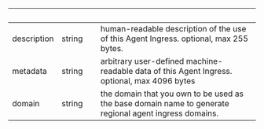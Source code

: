 
|&nbsp;|&nbsp;|&nbsp;|&nbsp;|
|---|---|---|---|
| description | string | | human-readable description of the use of this Agent Ingress. optional, max 255 bytes. |
| metadata | string | | arbitrary user-defined machine-readable data of this Agent Ingress. optional, max 4096 bytes |
| domain | string | | the domain that you own to be used as the base domain name to generate regional agent ingress domains. |